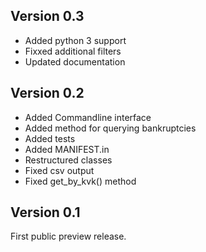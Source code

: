 Version 0.3
-----------

- Added python 3 support
- Fixxed additional filters
- Updated documentation

Version 0.2
-----------

- Added Commandline interface
- Added method for querying bankruptcies
- Added tests
- Added MANIFEST.in
- Restructured classes
- Fixed csv output
- Fixed get_by_kvk() method

Version 0.1
-----------

First public preview release.